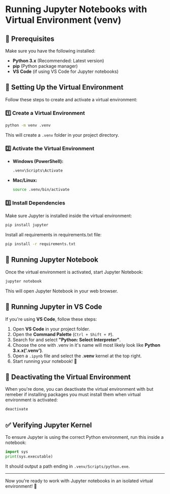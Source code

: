 # Running Jupyter Notebooks with Virtual Environment (venv)

## 📌 Prerequisites

Make sure you have the following installed:

- **Python 3.x** (Recommended: Latest version)
- **pip** (Python package manager)
- **VS Code** (if using VS Code for Jupyter notebooks)

## 🚀 Setting Up the Virtual Environment

Follow these steps to create and activate a virtual environment:

### 1️⃣ Create a Virtual Environment

```sh
python -m venv .venv
```

This will create a `.venv` folder in your project directory.

### 2️⃣ Activate the Virtual Environment

- **Windows (PowerShell):**
  ```sh
  .venv\Scripts\Activate
  ```
- **Mac/Linux:**
  ```sh
  source .venv/bin/activate
  ```

### 3️⃣ Install Dependencies

Make sure Jupyter is installed inside the virtual environment:

```sh
pip install jupyter
```

Install all requirements in requirements.txt file:

```sh
pip install -r requirements.txt
```

## 📝 Running Jupyter Notebook

Once the virtual environment is activated, start Jupyter Notebook:

```sh
jupyter notebook
```

This will open Jupyter Notebook in your web browser.

## 🎯 Running Jupyter in VS Code

If you're using **VS Code**, follow these steps:

1. Open **VS Code** in your project folder.
2. Open the **Command Palette** (`Ctrl + Shift + P`).
3. Search for and select **"Python: Select Interpreter"**.
4. Choose the one with .venv in it's name will most likely look like **Python 3.x.x('.venv')**.
5. Open a `.ipynb` file and select the **.venv** kernel at the top right.
6. Start running your notebook! 🚀

## 🔄 Deactivating the Virtual Environment

When you're done, you can deactivate the virtual environment with but remeber if installing packages you must install them when virtual environment is activated:

```sh
deactivate
```

## ✅ Verifying Jupyter Kernel

To ensure Jupyter is using the correct Python environment, run this inside a notebook:

```python
import sys
print(sys.executable)
```

It should output a path ending in `.venv/Scripts/python.exe`.

---

Now you're ready to work with Jupyter notebooks in an isolated virtual environment! 🎉
